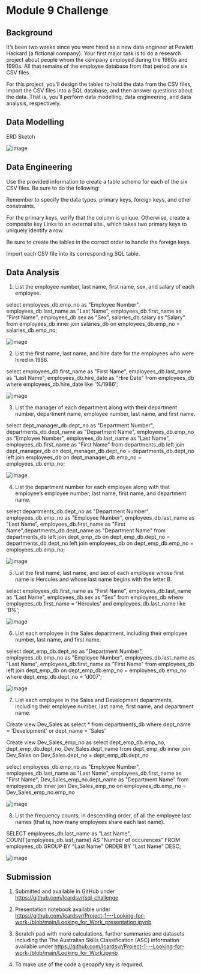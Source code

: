 # Module 9 Challenge


## Background

It’s been two weeks since you were hired as a new data engineer at Pewlett Hackard (a fictional company). Your first major task is to do a research project about people whom the company employed during the 1980s and 1990s. All that remains of the employee database from that period are six CSV files.

For this project, you’ll design the tables to hold the data from the CSV files, import the CSV files into a SQL database, and then answer questions about the data. That is, you’ll perform data modelling, data engineering, and data analysis, respectively.

## Data Modelling

ERD Sketch

![image](/EmployeeSQL_Sketch_02.png)


## Data Engineering

Use the provided information to create a table schema for each of the six CSV files. Be sure to do the following:

Remember to specify the data types, primary keys, foreign keys, and other constraints.

For the primary keys, verify that the column is unique. Otherwise, create a composite key Links to an external site., which takes two primary keys to uniquely identify a row.

Be sure to create the tables in the correct order to handle the foreign keys.

Import each CSV file into its corresponding SQL table.

## Data Analysis

1. List the employee number, last name, first name, sex, and salary of each employee.

select employees_db.emp_no as "Employee Number", employees_db.last_name as "Last Name", employees_db.first_name as "First Name", employees_db.sex as "Sex", salaries_db.salary as "Salary"
from employees_db
inner join salaries_db
on employees_db.emp_no = salaries_db.emp_no;

![image](/Employee_Info_Salary.PNG)

2. List the first name, last name, and hire date for the employees who were hired in 1986.

select employees_db.first_name as "First Name", employees_db.last_name as "Last Name", employees_db.hire_date as "Hire Date"
from employees_db
where employees_db.hire_date like '%/1986';

![image](/Employee_hired_1986.PNG)

3. List the manager of each department along with their department number, department name, employee number, last name, and first name.

select dept_manager_db.dept_no as "Department Number", departments_db.dept_name as "Department Name", employees_db.emp_no as "Employee Number", employees_db.last_name as "Last Name", employees_db.first_name as "First Name" 
from departments_db
left join dept_manager_db
on dept_manager_db.dept_no = departments_db.dept_no
left join employees_db
on dept_manager_db.emp_no = employees_db.emp_no;

![image](/Managers_Per_Department.PNG)

4. List the department number for each employee along with that employee’s employee number, last name, first name, and department name.

select departments_db.dept_no as "Department Number",  employees_db.emp_no as "Employee Number", employees_db.last_name as "Last Name", employees_db.first_name as "First Name",departments_db.dept_name as "Department Name" 
from departments_db
left join dept_emp_db
on dept_emp_db.dept_no = departments_db.dept_no
left join employees_db
on dept_emp_db.emp_no = employees_db.emp_no;

![image](/Department_Number-Name_Employee_Name.PNG)

5. List the first name, last name, and sex of each employee whose first name is Hercules and whose last name begins with the letter B.

select employees_db.first_name as "First Name", employees_db.last_name as "Last Name", employees_db.sex as "Sex"
from employees_db
where employees_db.first_name = 'Hercules' 
and employees_db.last_name like 'B%';

![image](/Employees_Hercules_B.PNG)

6. List each employee in the Sales department, including their employee number, last name, and first name.

select dept_emp_db.dept_no as "Department Number",  employees_db.emp_no as "Employee Number", employees_db.last_name as "Last Name", employees_db.first_name as "First Name"
from employees_db
left join dept_emp_db
on dept_emp_db.emp_no = employees_db.emp_no
where dept_emp_db.dept_no = 'd007';

![image](/Sales_Employees.PNG)

7. List each employee in the Sales and Development departments, including their employee number, last name, first name, and department name.

Create view Dev_Sales as
select *
from departments_db
where dept_name = 'Development'
or dept_name = 'Sales'

Create view Dev_Sales_emp_no as
select dept_emp_db.emp_no, dept_emp_db.dept_no, Dev_Sales.dept_name
from dept_emp_db
inner join Dev_Sales on
Dev_Sales.dept_no = dept_emp_db.dept_no


select employees_db.emp_no as "Employee Number", employees_db.last_name as "Last Name", employees_db.first_name as "First Name", Dev_Sales_emp_no.dept_name as "Department Name"
from employees_db
inner join Dev_Sales_emp_no on
employees_db.emp_no = Dev_Sales_emp_no.emp_no

![image](/Sales_Development_Employees.PNG)

8. List the frequency counts, in descending order, of all the employee last names (that is, how many employees share each last name).

SELECT employees_db.last_name as "Last Name", COUNT(employees_db.last_name) AS "Number of occurences"
FROM employees_db
GROUP BY "Last Name"
ORDER BY "Last Name" DESC;

![image](/Last_Name_Occurences.PNG)

## Submission

1. Submitted and available in GitHub under https://github.com/lcardsvr/sql-challenge

2. Presentation notebook available under https://github.com/lcardsvr/Project-1---Looking-for-work-/blob/main/Looking_for_Work_presentation.ipynb

3. Scratch pad with more calculations, further summaries and datasets including the The Australian Skills Classification (ASC) information available under https://github.com/lcardsvr/Project-1---Looking-for-work-/blob/main/Looking_for_Work.ipynb

4. To make use of the code a geoapify key is required.

